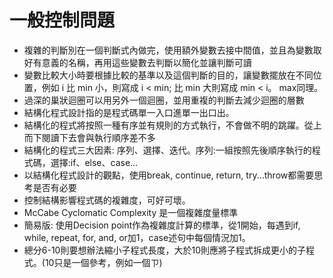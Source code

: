 # 一般控制問題
* 複雜的判斷別在一個判斷式內做完，使用額外變數去接中間值，並且為變數取好有意義的名稱，再用這些變數去判斷以簡化並讓判斷可讀
* 變數比較大小時要根據比較的基準以及這個判斷的目的，讓變數擺放在不同位置，例如 i 比 min 小，則寫成 i < min; 比 min 大則寫成 min < i。 max同理。
* 過深的巢狀迴圈可以用另外一個迴圈，並用重複的判斷去減少迴圈的層數
* 結構化程式設計指的是程式碼單一入口進單一出口出。
* 結構化的程式將按照一種有序並有規則的方式執行，不會做不明的跳躍。從上而下閱讀下去會與執行順序差不多
* 結構化的程式三大因素: 序列、選擇、迭代。序列:一組按照先後順序執行的程式碼，選擇:if、else、case...
* 以結構化程式設計的觀點，使用break, continue, return, try...throw都需要思考是否有必要
* 控制結構影響程式碼的複雜度，可好可壞。
* McCabe Cyclomatic Complexity 是一個複雜度量標準
* 簡易版: 使用Decision point作為複雜度計算的標準，從1開始，每遇到if, while, repeat, for, and, or加1，case述句中每個情況加1。
* 總分6-10則要想辦法縮小子程式長度，大於10則應將子程式拆成更小的子程式。(10只是一個參考，例如一個ㄗ)
<!--stackedit_data:
eyJoaXN0b3J5IjpbLTExNTYwMDY2MjAsMTUxODg4NTUxMSwxNj
UzNDMyODk1LC03MDk5ODU3NDQsLTExNjUyMzg3NjgsMzU4Mzc4
NTU0LDEwNjM0NzM2MDVdfQ==
-->